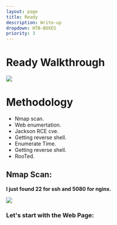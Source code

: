 ```yaml
---
layout: page
title: Ready
description: Write-up
dropdown: HTB-BOXES
priority: 3
---
```

# Ready Walkthrough
![](https://ibb.co/MNvrF0n)



# []()Methodology

* Nmap scan.
* Web enumertation.
* Jackson RCE cve.
* Getting reverse shell.
* Enumerate Time.
* Getting reverse shell.
* RooTed.

## Nmap Scan:

**I just found 22 for ssh and 5080 for nginx.**


![](https://i.ibb.co/yVnQLPW/image.png)

### Let's start with the Web Page:

